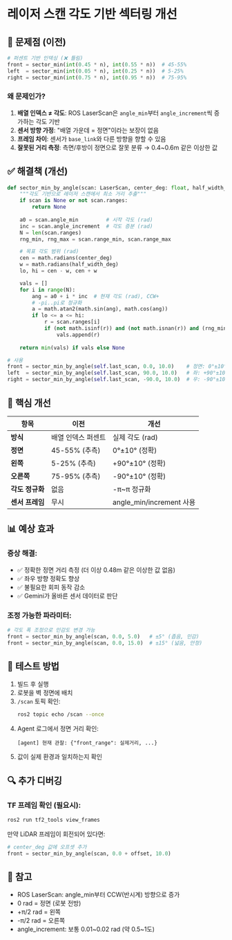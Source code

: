 # 레이저 스캔 각도 기반 섹터링 개선

## 🔧 문제점 (이전)

```python
# 퍼센트 기반 인덱싱 (❌ 틀림)
front = sector_min(int(0.45 * n), int(0.55 * n))  # 45-55%
left  = sector_min(int(0.05 * n), int(0.25 * n))  # 5-25%
right = sector_min(int(0.75 * n), int(0.95 * n))  # 75-95%
```

### 왜 문제인가?

1. **배열 인덱스 ≠ 각도**: ROS LaserScan은 `angle_min`부터 `angle_increment`씩 증가하는 각도 기반
2. **센서 방향 가정**: "배열 가운데 = 정면"이라는 보장이 없음
3. **프레임 차이**: 센서가 `base_link`와 다른 방향을 향할 수 있음
4. **잘못된 거리 측정**: 측면/후방이 정면으로 잘못 분류 → 0.4~0.6m 같은 이상한 값

## ✅ 해결책 (개선)

```python
def sector_min_by_angle(scan: LaserScan, center_deg: float, half_width_deg: float) -> Optional[float]:
    """각도 기반으로 레이저 스캔에서 최소 거리 추출"""
    if scan is None or not scan.ranges:
        return None
    
    a0 = scan.angle_min         # 시작 각도 (rad)
    inc = scan.angle_increment  # 각도 증분 (rad)
    N = len(scan.ranges)
    rng_min, rng_max = scan.range_min, scan.range_max

    # 목표 각도 범위 (rad)
    cen = math.radians(center_deg)
    w = math.radians(half_width_deg)
    lo, hi = cen - w, cen + w

    vals = []
    for i in range(N):
        ang = a0 + i * inc  # 현재 각도 (rad), CCW+
        # -pi..pi로 정규화
        a = math.atan2(math.sin(ang), math.cos(ang))
        if lo <= a <= hi:
            r = scan.ranges[i]
            if (not math.isinf(r)) and (not math.isnan(r)) and (rng_min <= r <= rng_max):
                vals.append(r)
    
    return min(vals) if vals else None

# 사용
front = sector_min_by_angle(self.last_scan, 0.0, 10.0)    # 정면: 0°±10°
left  = sector_min_by_angle(self.last_scan, 90.0, 10.0)   # 좌: +90°±10°
right = sector_min_by_angle(self.last_scan, -90.0, 10.0)  # 우: -90°±10°
```

## 🎯 핵심 개선

| 항목 | 이전 | 개선 |
|------|------|------|
| **방식** | 배열 인덱스 퍼센트 | 실제 각도 (rad) |
| **정면** | 45-55% (추측) | 0°±10° (정확) |
| **왼쪽** | 5-25% (추측) | +90°±10° (정확) |
| **오른쪽** | 75-95% (추측) | -90°±10° (정확) |
| **각도 정규화** | 없음 | -π~π 정규화 |
| **센서 프레임** | 무시 | angle_min/increment 사용 |

## 📊 예상 효과

### 증상 해결:
- ✅ 정확한 정면 거리 측정 (더 이상 0.48m 같은 이상한 값 없음)
- ✅ 좌우 방향 정확도 향상
- ✅ 불필요한 회피 동작 감소
- ✅ Gemini가 올바른 센서 데이터로 판단

### 조정 가능한 파라미터:
```python
# 각도 폭 조정으로 민감도 변경 가능
front = sector_min_by_angle(scan, 0.0, 5.0)   # ±5° (좁음, 민감)
front = sector_min_by_angle(scan, 0.0, 15.0)  # ±15° (넓음, 안정)
```

## 🧪 테스트 방법

1. 빌드 후 실행
2. 로봇을 벽 정면에 배치
3. `/scan` 토픽 확인:
   ```bash
   ros2 topic echo /scan --once
   ```
4. Agent 로그에서 정면 거리 확인:
   ```
   [agent] 현재 관찰: {"front_range": 실제거리, ...}
   ```
5. 값이 실제 환경과 일치하는지 확인

## 🔍 추가 디버깅

### TF 프레임 확인 (필요시):
```bash
ros2 run tf2_tools view_frames
```

만약 LiDAR 프레임이 회전되어 있다면:
```python
# center_deg 값에 오프셋 추가
front = sector_min_by_angle(scan, 0.0 + offset, 10.0)
```

## 📝 참고

- ROS LaserScan: angle_min부터 CCW(반시계) 방향으로 증가
- 0 rad = 정면 (로봇 전방)
- +π/2 rad = 왼쪽
- -π/2 rad = 오른쪽
- angle_increment: 보통 0.01~0.02 rad (약 0.5~1도)

